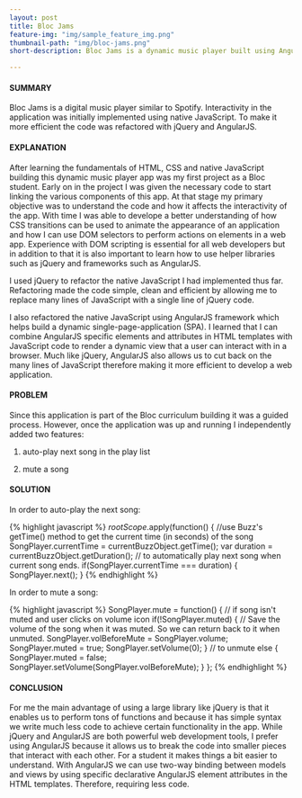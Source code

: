 ```yaml
---
layout: post
title: Bloc Jams
feature-img: "img/sample_feature_img.png"
thumbnail-path: "img/bloc-jams.png"
short-description: Bloc Jams is a dynamic music player built using AngularJS

---
```

#### SUMMARY

Bloc Jams is a digital music player similar to Spotify. Interactivity in the application was initially implemented using native JavaScript. To make it more efficient the code was refactored with jQuery and AngularJS.  

#### EXPLANATION

After learning the fundamentals of HTML, CSS and native JavaScript building this dynamic music player app was my first project as a Bloc student. Early on in the project I was given the necessary code to start linking the various components of this app. At that stage my primary objective was to understand the code and how it affects the interactivity of the app. With time I was able to develope a better understanding of how CSS transitions can be used to animate the appearance of an application and how I can use DOM selectors to perform actions on elements in a web app. 
Experience with DOM scripting is essential for all web developers but in addition to that it is also important to learn how to use helper libraries such as jQuery and frameworks such as AngularJS. 

I used jQuery to refactor the native JavaScript I had implemented thus far. Refactoring made the code simple, clean and efficient by allowing me to replace many lines of JavaScript with a single line of jQuery code. 

I also refactored the native JavaScript using AngularJS framework which helps build a dynamic single-page-application (SPA). I learned that I can combine AngularJS specific elements and attributes in HTML templates with JavaScript code to render a dynamic view that a user can interact with in a browser. Much like jQuery, AngularJS also allows us to cut back on the many lines of JavaScript therefore making it more efficient to develop a web application. 
 
#### PROBLEM

Since this application is part of the Bloc curriculum building it was a guided process. However, once the application was up and running I independently added two features:

1) auto-play next song in the play list

2) mute a song

#### SOLUTION

In order to auto-play the next song:

{% highlight javascript %}
$rootScope.$apply(function() {
    //use Buzz's  getTime() method to get the current time (in seconds) of the song
    SongPlayer.currentTime = currentBuzzObject.getTime();
    var duration = currentBuzzObject.getDuration();
    // to automatically play next song when current song ends.
    if(SongPlayer.currentTime === duration) {
        SongPlayer.next();
    }
{% endhighlight %}

In order to mute a song:

{% highlight javascript %}
SongPlayer.mute = function() {
    // if song isn't muted and user clicks on volume icon
    if(!SongPlayer.muted) {
        // Save the volume of the song when it was muted. So we can return back to it when unmuted. 
        SongPlayer.volBeforeMute = SongPlayer.volume;
        SongPlayer.muted = true;
        SongPlayer.setVolume(0);
    } // to unmute
    else {
        SongPlayer.muted = false; SongPlayer.setVolume(SongPlayer.volBeforeMute);
    } 
}; 
{% endhighlight %}

#### CONCLUSION

For me the main advantage of using a large library like jQuery is that it enables us to perform tons of functions and because it has simple syntax we write much less code to achieve certain functionality in the app. While jQuery and AngularJS are both powerful web development tools, I prefer using AngularJS because it allows us to break the code into smaller pieces that interact with each other. For a student it makes things a bit easier to understand. With AngularJS we can use two-way binding between models and views by using specific declarative AngularJS element attributes in the HTML templates. Therefore, requiring less code.  

